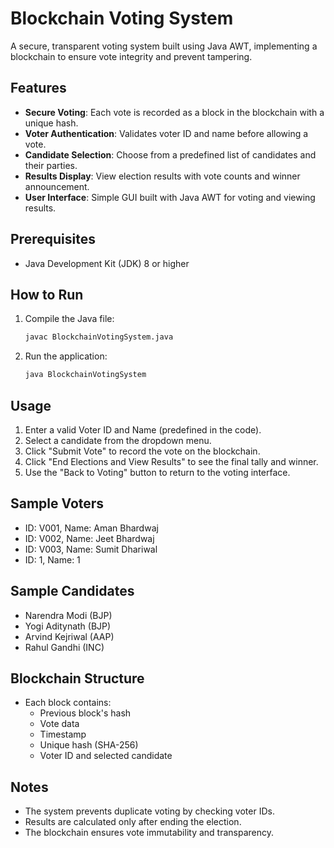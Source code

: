 # Blockchain Voting System

A secure, transparent voting system built using Java AWT, implementing a blockchain to ensure vote integrity and prevent tampering.

## Features
- **Secure Voting**: Each vote is recorded as a block in the blockchain with a unique hash.
- **Voter Authentication**: Validates voter ID and name before allowing a vote.
- **Candidate Selection**: Choose from a predefined list of candidates and their parties.
- **Results Display**: View election results with vote counts and winner announcement.
- **User Interface**: Simple GUI built with Java AWT for voting and viewing results.

## Prerequisites
- Java Development Kit (JDK) 8 or higher

## How to Run
1. Compile the Java file:
   ```bash
   javac BlockchainVotingSystem.java
   ```
2. Run the application:
   ```bash
   java BlockchainVotingSystem
   ```

## Usage
1. Enter a valid Voter ID and Name (predefined in the code).
2. Select a candidate from the dropdown menu.
3. Click "Submit Vote" to record the vote on the blockchain.
4. Click "End Elections and View Results" to see the final tally and winner.
5. Use the "Back to Voting" button to return to the voting interface.

## Sample Voters
- ID: V001, Name: Aman Bhardwaj
- ID: V002, Name: Jeet Bhardwaj
- ID: V003, Name: Sumit Dhariwal
- ID: 1, Name: 1

## Sample Candidates
- Narendra Modi (BJP)
- Yogi Aditynath (BJP)
- Arvind Kejriwal (AAP)
- Rahul Gandhi (INC)

## Blockchain Structure
- Each block contains:
  - Previous block's hash
  - Vote data
  - Timestamp
  - Unique hash (SHA-256)
  - Voter ID and selected candidate

## Notes
- The system prevents duplicate voting by checking voter IDs.
- Results are calculated only after ending the election.
- The blockchain ensures vote immutability and transparency.
